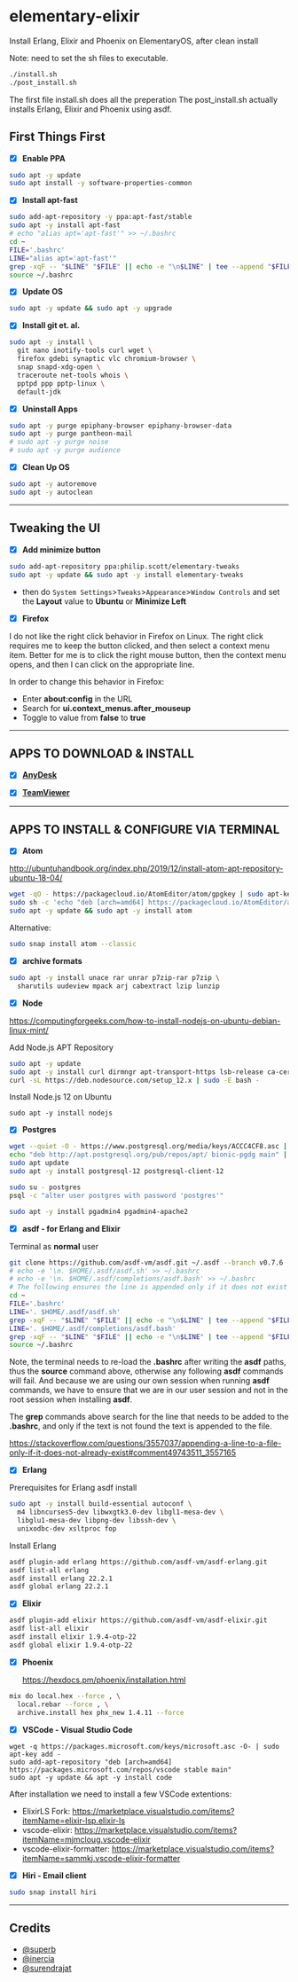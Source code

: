 # elementary-elixir
Install Erlang, Elixir and Phoenix on ElementaryOS, after clean install

Note: need to set the sh files to executable.

```bash
./install.sh
./post_install.sh
```

The first file install.sh does all the preperation
The post_install.sh actually installs Erlang, Elixir and Phoenix using asdf.

## First Things First

- [x] **Enable PPA**

```bash
sudo apt -y update
sudo apt install -y software-properties-common
```

- [x] **Install apt-fast**

```bash
sudo add-apt-repository -y ppa:apt-fast/stable
sudo apt -y install apt-fast
# echo "alias apt='apt-fast'" >> ~/.bashrc
cd ~
FILE='.bashrc'
LINE="alias apt='apt-fast'"
grep -xqF -- "$LINE" "$FILE" || echo -e "\n$LINE" | tee --append "$FILE"
source ~/.bashrc
```

- [x] **Update OS**

```bash
sudo apt -y update && sudo apt -y upgrade
```

- [x] **Install git et. al.**

```bash
sudo apt -y install \
  git nano inotify-tools curl wget \
  firefox gdebi synaptic vlc chromium-browser \
  snap snapd-xdg-open \
  traceroute net-tools whois \
  pptpd ppp pptp-linux \
  default-jdk
```

- [x] **Uninstall Apps**

```bash
sudo apt -y purge epiphany-browser epiphany-browser-data
sudo apt -y purge pantheon-mail
# sudo apt -y purge noise
# sudo apt -y purge audience
```

- [x] **Clean Up OS**

```bash
sudo apt -y autoremove
sudo apt -y autoclean
```

---

## Tweaking the UI

- [x] **Add minimize button**

```bash
sudo add-apt-repository ppa:philip.scott/elementary-tweaks
sudo apt -y update && sudo apt -y install elementary-tweaks
```
- then do `System Settings`>`Tweaks`>`Appearance`>`Window Controls` and
  set the **Layout** value to **Ubuntu** or **Minimize Left**


- [x] **Firefox**

I do not like the right click behavior in Firefox on Linux. The right click requires me to keep the button clicked, and then select a context menu item. Better for me is to click the right mouse button, then the context menu opens, and then I can click on the appropriate line.

In order to change this behavior in Firefox:

  - Enter **about:config** in the URL
  - Search for **ui.context_menus.after_mouseup**
  - Toggle to value from **false** to **true**

---

## APPS TO DOWNLOAD & INSTALL

- [x] [**AnyDesk**](https://anydesk.com/en/downloads/linux)

- [x] [**TeamViewer**](https://www.teamviewer.com/de/download/windows/)

---

## APPS TO INSTALL & CONFIGURE VIA TERMINAL

- [x] **Atom**

http://ubuntuhandbook.org/index.php/2019/12/install-atom-apt-repository-ubuntu-18-04/

```bash
wget -qO - https://packagecloud.io/AtomEditor/atom/gpgkey | sudo apt-key add -
sudo sh -c 'echo "deb [arch=amd64] https://packagecloud.io/AtomEditor/atom/any/ any main" > /etc/apt/sources.list.d/atom.list'
sudo apt -y update && sudo apt -y install atom
```
	
Alternative:
	
```bash
sudo snap install atom --classic
```
	
- [x] **archive formats**

```bash
sudo apt -y install unace rar unrar p7zip-rar p7zip \
  sharutils uudeview mpack arj cabextract lzip lunzip
```

- [x] **Node**

https://computingforgeeks.com/how-to-install-nodejs-on-ubuntu-debian-linux-mint/

Add Node.js APT Repository

```bash
sudo apt -y update
sudo apt -y install curl dirmngr apt-transport-https lsb-release ca-certificates
curl -sL https://deb.nodesource.com/setup_12.x | sudo -E bash -
```

Install Node.js 12 on Ubuntu

```
sudo apt -y install nodejs
```

- [x] **Postgres**

```bash
wget --quiet -O - https://www.postgresql.org/media/keys/ACCC4CF8.asc | sudo apt-key add -
echo "deb http://apt.postgresql.org/pub/repos/apt/ bionic-pgdg main" | sudo tee /etc/apt/sources.list.d/pgdg.list
sudo apt update
sudo apt -y install postgresql-12 postgresql-client-12
```

```bash
sudo su - postgres
psql -c "alter user postgres with password 'postgres'"
```

```bash
sudo apt -y install pgadmin4 pgadmin4-apache2
```

- [x] **asdf - for Erlang and Elixir**

Terminal as **normal** user

```bash
git clone https://github.com/asdf-vm/asdf.git ~/.asdf --branch v0.7.6
# echo -e '\n. $HOME/.asdf/asdf.sh' >> ~/.bashrc
# echo -e '\n. $HOME/.asdf/completions/asdf.bash' >> ~/.bashrc
# The following ensures the line is appended only if it does not exist
cd ~
FILE='.bashrc'
LINE='. $HOME/.asdf/asdf.sh'
grep -xqF -- "$LINE" "$FILE" || echo -e "\n$LINE" | tee --append "$FILE"
LINE='. $HOME/.asdf/completions/asdf.bash'
grep -xqF -- "$LINE" "$FILE" || echo -e "\n$LINE" | tee --append "$FILE"
source ~/.bashrc
```

Note, the terminal needs to re-load the **.bashrc** after writing the **asdf** paths, thus the **source** command above, otherwise any following **asdf** commands will fail. And because we are using our own session when running **asdf** commands, we have to ensure that we are in our user session and not in the root session when installing **asdf**.


The **grep** commands above search for the line that needs to be added to the **.bashrc**, and only if the text is not found the text is appended to the file.


https://stackoverflow.com/questions/3557037/appending-a-line-to-a-file-only-if-it-does-not-already-exist#comment49743511_3557165

- [x] **Erlang**

Prerequisites for Erlang asdf install

```bash
sudo apt -y install build-essential autoconf \
  m4 libncurses5-dev libwxgtk3.0-dev libgl1-mesa-dev \
  libglu1-mesa-dev libpng-dev libssh-dev \
  unixodbc-dev xsltproc fop
```

Install Erlang

```bash
asdf plugin-add erlang https://github.com/asdf-vm/asdf-erlang.git
asdf list-all erlang
asdf install erlang 22.2.1
asdf global erlang 22.2.1
```

- [x] **Elixir**

```bash
asdf plugin-add elixir https://github.com/asdf-vm/asdf-elixir.git
asdf list-all elixir
asdf install elixir 1.9.4-otp-22
asdf global elixir 1.9.4-otp-22
```

- [x] **Phoenix**

	https://hexdocs.pm/phoenix/installation.html

```bash
mix do local.hex --force , \
  local.rebar --force , \
  archive.install hex phx_new 1.4.11 --force
```

- [x] **VSCode - Visual Studio Code**

```
wget -q https://packages.microsoft.com/keys/microsoft.asc -O- | sudo apt-key add -
sudo add-apt-repository "deb [arch=amd64] https://packages.microsoft.com/repos/vscode stable main"
sudo apt -y update && apt -y install code
```

After installation we need to install a few VSCode extentions:

  - ElixirLS Fork: https://marketplace.visualstudio.com/items?itemName=elixir-lsp.elixir-ls
  - vscode-elixir: https://marketplace.visualstudio.com/items?itemName=mjmcloug.vscode-elixir
  - vscode-elixir-formatter: https://marketplace.visualstudio.com/items?itemName=sammkj.vscode-elixir-formatter

- [x] **Hiri - Email client**

```bash
sudo snap install hiri
```

---

## Credits

* [@superb](https://gist.github.com/suberb/4635a6c338f0f66b63c0f502859e5b42)
* [@inercia](https://gist.github.com/inercia/3f11aa96dd80bb1c2056745c8a9b0f7d)
* [@surendrajat](https://gist.github.com/Surendrajat/418d5fd66876848a7f21870fe09365a7)
